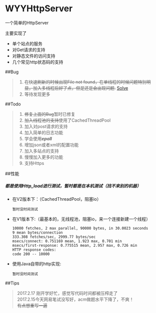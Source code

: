 # WYYHttpServer

一个简单的HttpServer

主要实现了
+ 单个站点的服务
+ 对Get请求的支持
+ 对静态文件的访问支持
+ 几个常见http状态码的支持


##Bug
>1. <del>在快速刷新的时候出现File not found，在单线程的时候问题特别明显，加入多线程后好了点，但是还是会出现问题.</del> [Solve](http://stackoverflow.com/questions/42221498/how-can-i-get-full-http-request-via-java)
>2. 等待发现更多

##Todo
>1. <del>修复上面的Bug</del>暂时已修复
>2. <del>加入线程池的支持</del>使用了CachedThreadPool
>3. 加入对post请求的支持
>4. 加入简单的日志功能
>4. 学会使用***epoll***
>5. 增加json或者xml的配置功能
>5. 加入多站点的支持
>6. 慢慢加入更多的功能
>7. 支持Https

##性能

##### 都是使用Http_load进行测试，暂时都是在本机测试（找不来别的机器）  
+ 在V2版本下：（CachedThreadPool，阻塞io）  

      暂时没时间测试  

+ 在V1版本下:（最基本的，无线程池，阻塞io，来一个连接新建一个线程）  

      10000 fetches, 2 max parallel, 90000 bytes, in 30.0023 seconds  
      9 mean bytes/connection  
      333.308 fetches/sec, 2999.77 bytes/sec  
      msecs/connect: 0.751169 mean, 1.923 max, 0.701 min  
      msecs/first-response: 0.775515 mean, 2.957 max, 0.726 min  
      HTTP response codes:  
      code 200 -- 10000

+ 使用Java自带的http实现:

      暂时没时间测试

  


##Tips
> 2017.2.17 刚开学好忙，感觉写代码时间都被压榨走了  
> 2017.2.15今天网易笔试没写好，acm做题水平下降了，不爽！  
> <del>有点想重写一遍</del>  
